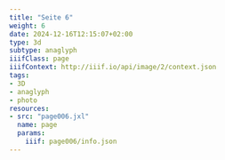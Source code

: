 ```yaml
---
title: "Seite 6"
weight: 6
date: 2024-12-16T12:15:07+02:00
type: 3d
subtype: anaglyph
iiifClass: page
iiifContext: http://iiif.io/api/image/2/context.json
tags:
- 3D
- anaglyph
- photo
resources:
- src: "page006.jxl"
  name: page
  params:
    iiif: page006/info.json
---
```


